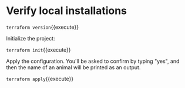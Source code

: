 # Verify local installations

`terraform version`{{execute}}

Initialize the project:

`terraform init`{{execute}}

Apply the configuration. You'll be asked to confirm by typing "yes", and then the name of an animal will be printed as an output.

`terraform apply`{{execute}}
